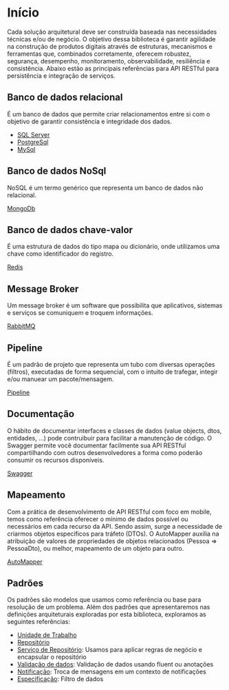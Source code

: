 # Início
Cada solução arquitetural deve ser construída baseada nas necessidades técnicas e/ou de negócio.
O objetivo dessa biblioteca é garantir agilidade na construção de produtos digitais através de estruturas, mecanismos e ferramentas que, combinados corretamente, oferecem robustez, segurança, desempenho, monitoramento, observabilidade, resiliência e consistência.
Abaixo estão as principais referências para API RESTful para persistência e integração de serviços.

## Banco de dados relacional
É um banco de dados que permite criar relacionamentos entre si com o objetivo de garantir consistência e integridade dos dados.

* [SQL Server](pt-br/database/getting-started?id=sql-server)
* [PostgreSql](pt-br/database/getting-started?id=postgresql)
* [MySql](pt-br/database/getting-started?id=mysql)

## Banco de dados NoSql
NoSQL é um termo genérico que representa um banco de dados não relacional.

[MongoDb](pt-br/database/nosql?id=mongodb)

## Banco de dados chave-valor
É uma estrutura de dados do tipo mapa ou dicionário, onde utilizamos uma chave como identificador do registro.

[Redis](pt-br/database/keyvalue?id=redis.md)

## Message Broker
Um message broker é um software que possibilita que aplicativos, sistemas e serviços se comuniquem e troquem informações.

[RabbitMQ](pt-br/broker.md)

## Pipeline
É um padrão de projeto que representa um tubo com diversas operações (filtros), executadas de forma sequencial, com o intuito de trafegar, integir e/ou manuear um pacote/mensagem.

[Pipeline](pt-br/pipeline.md)

## Documentação
O hábito de documentar interfaces e classes de dados (value objects, dtos, entidades, ...) pode contruibuir para facilitar a manutenção de código. O Swagger permite você documentar facilmente sua API RESTful compartilhando com outros desenvolvedores a forma como poderão consumir os recursos disponíveis.

[Swagger](pt-br/swagger.md)

## Mapeamento
Com a prática de desenvolvimento de API RESTful com foco em mobile, temos como referência oferecer o mínimo de dados possível ou necessários em cada recurso da API. Sendo assim, surge a necessidade de criarmos objetos específicos para tráfeto (DTOs).
O AutoMapper auxilia na atribuição de valores de propriedades de objetos relacionados (Pessoa => PessoaDto), ou melhor, mapeamento de um objeto para outro.

[AutoMapper](pt-br/automapper.md)

## Padrões
Os padrões são modelos que usamos como referência ou base para resolução de um problema. Além dos padrões que apresentaremos nas definições arquiteturais exploradas por esta biblioteca, exploramos as seguintes referências:

* [Unidade de Trabalho](pt-br/database/use-unitofwork.md)
* [Repositório](pt-br/database/use-repository.md)
* [Serviço de Repositório](pt-br/database/use-service.md): Usamos para aplicar regras de negócio e encapsular o repositório
* [Validação de dados](pt-br/validation.md): Validação de dados usando fluent ou anotações
* [Notificação](pt-br/notification.md): Troca de mensagens em um contexto de notificações
* [Especificação](pt-br/specification.md): Filtro de dados